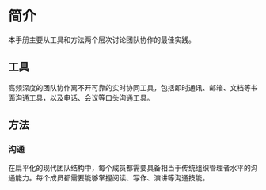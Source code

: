 # 简介

本手册主要从工具和方法两个层次讨论团队协作的最佳实践。

## 工具

高频深度的团队协作离不开可靠的实时协同工具，包括即时通讯、邮箱、文档等书面沟通工具，以及电话、会议等口头沟通工具。

## 方法

### 沟通

在扁平化的现代团队结构中，每个成员都需要具备相当于传统组织管理者水平的沟通能力。每个成员都需要能够掌握阅读、写作、演讲等沟通技能。

